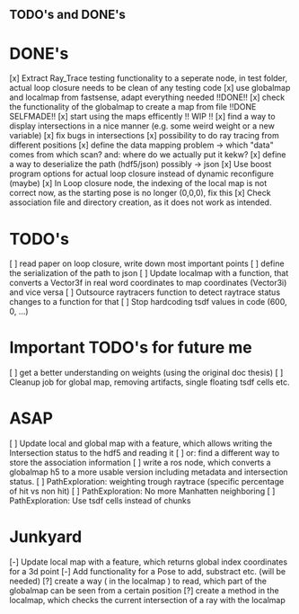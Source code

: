 ## TODO's and DONE's ##

# DONE's #

[x] Extract Ray_Trace testing functionality to a seperate node, in test folder, actual loop closure needs to be clean of any testing code
[x] use globalmap and localmap from fastsense, adapt everything needed  !!DONE!!
[x] check the functionality of the globalmap to create a map from file  !!DONE SELFMADE!!
[x] start using the maps efficently !! WIP !!
[x] find a way to display intersections in a nice manner (e.g. some weird weight or a new variable)
[x] fix bugs in intersections
[x] possibility to do ray tracing from different positions
[x] define the data mapping problem -> which "data" comes from which scan? and: where do we actually put it kekw?
[x] define a way to deserialize the path (hdf5/json) possibly -> json
[x] Use boost program options for actual loop closure instead of dynamic reconfigure (maybe)
[x] In Loop closure node, the indexing of the local map is not correct now, as the starting pose is no longer (0,0,0), fix this
[x] Check association file and directory creation, as it does not work as intended.

# TODO's #

[ ] read paper on loop closure, write down most important points
[ ] define the serialization of the path to json
[ ] Update localmap with a function, that converts a Vector3f in real word coordinates to map coordinates (Vector3i) and vice versa
[ ] Outsource raytracers function to detect raytrace status changes to a function for that
[ ] Stop hardcoding tsdf values in code (600, 0, ...)

# Important TODO's for future me #

[ ] get a better understanding on weights (using the original doc thesis)
[ ] Cleanup job for global map, removing artifacts, single floating tsdf cells etc.

# ASAP #
[ ] Update local and global map with a feature, which allows writing the Intersection status to the hdf5 and reading it
[ ] or: find a different way to store the association information
[ ] write a ros node, which converts a globalmap h5 to a more usable version including metadata and intersection status.
[ ] PathExploration: weighting trough raytrace (specific percentage of hit vs non hit)
[ ] PathExploration: No more Manhatten neighboring
[ ] PathExploration: Use tsdf cells instead of chunks

# Junkyard #

[-] Update local map with a feature, which returns global index coordinates for a 3d point
[-] Add functionality for a Pose to add, substract etc. (will be needed) 
[?] create a way ( in the localmap ) to read, which part of the globalmap can be seen from a certain position
[?] create a method in the localmap, which checks the current intersection of a ray with the localmap